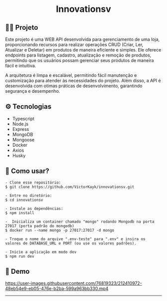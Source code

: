 <div align='center'>
  <h1>Innovationsv</h1>
</div>

## 👨‍💻 Projeto

Este projeto é uma WEB API desenvolvida para gerenciamento de uma loja, proporcionando recursos para realizar operações CRUD (Criar, Ler, Atualizar e Deletar) em produtos de maneira eficiente e simples. Ele oferece endpoints para listagem, cadastro, atualização e remoção de produtos, permitindo que os usuários possam gerenciar seus produtos de maneira fácil e intuitiva. 

A arquitetura é limpa e escalável, permitindo fácil manutenção e customização para atender às necessidades do projeto. Além disso, a API é desenvolvida com otimas práticas de desenvolvimento, garantindo segurança e desempenho.

## ⚙️ Tecnologias

- Typescript
- Node.js
- Express
- MongoDB
- Mongoose
- Docker
- Axios
- Husky

## 🤔 Como usar?

   ```
   - Clone esse repositório:
   $ git clone https://github.com/VictorKayk/innovationsv.git

   - Entre no diretório:
   $ cd innovationsv
   
   - Instale as dependências:
   $ npm install

   -  Inicializa um container chamado "mongo" rodando Mongodb na porta 27017 (porta padrão do mongodb)
   $ docker run --name mongo -p 27017:27017 -d mongo

   - Troque o nome do arquive ".env-teste" para ".env" e insira os valores de DATABASE_URL e PORT (ou use os valores padrões).

   - Inicie a aplicação em modo dev
   $ npm run dev
   ```

## 🎥 Demo
 
https://user-images.githubusercontent.com/76819323/212410972-48eb54e9-eb05-476e-b2ba-599a963bb330.mp4

---
